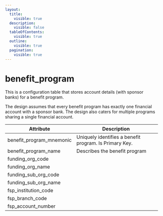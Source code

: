 ```yaml
---
layout:
  title:
    visible: true
  description:
    visible: false
  tableOfContents:
    visible: true
  outline:
    visible: true
  pagination:
    visible: true
---
```


# benefit\_program

This is a configuration table that stores account details (with sponsor banks) for a benefit program.&#x20;

The design assumes that every benefit program has exactly one financial account with a sponsor bank. The design also caters for multiple programs sharing a single financial account.



| Attribute                  | Description                                            |
| -------------------------- | ------------------------------------------------------ |
| benefit\_program\_mnemonic | Uniquely identifies a benefit program. Is Primary Key. |
| benefit\_program\_name     | Describes the benefit program                          |
| funding\_org\_code         |                                                        |
| funding\_org\_name         |                                                        |
| funding\_sub\_org\_code    |                                                        |
| funding\_sub\_org\_name    |                                                        |
| fsp\_institution\_code     |                                                        |
| fsp\_branch\_code          |                                                        |
| fsp\_account\_number       |                                                        |
